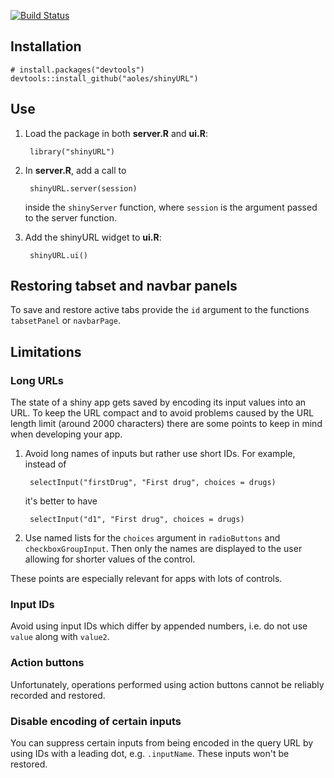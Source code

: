 [![Build Status](https://travis-ci.org/aoles/shinyURL.svg)](https://travis-ci.org/aoles/shinyURL)

## Installation

    # install.packages("devtools")
    devtools::install_github("aoles/shinyURL")

## Use

1. Load the package in both **server.R** and **ui.R**:

        library("shinyURL")

2. In **server.R**, add a call to
    
        shinyURL.server(session)
        
    inside the `shinyServer` function, where `session` is the argument passed to the server function.
        
3. Add the shinyURL widget to **ui.R**:

        shinyURL.ui()
        
## Restoring tabset and navbar panels

To save and restore active tabs provide the `id` argument to the functions `tabsetPanel` or `navbarPage`.

## Limitations

### Long URLs

The state of a shiny app gets saved by encoding its input values into an URL. To keep the URL compact and to avoid problems caused by the URL length limit (around 2000 characters) there are some points to keep in mind when developing your app.

1. Avoid long names of inputs but rather use short IDs. For example, instead of

        selectInput("firstDrug", "First drug", choices = drugs)
    
    it's better to have

        selectInput("d1", "First drug", choices = drugs)

2. Use named lists for the `choices` argument in `radioButtons` and `checkboxGroupInput`. Then only the names are displayed to the user allowing for shorter values of the control.

These points are especially relevant for apps with lots of controls.

### Input IDs

Avoid using input IDs which differ by appended numbers, i.e. do not use `value` along with `value2`.

### Action buttons

Unfortunately, operations performed using action buttons cannot be reliably recorded and restored. 

### Disable encoding of certain inputs

You can suppress certain inputs from being encoded in the query URL by using IDs with a leading dot, e.g. `.inputName`. These inputs won't be restored.
